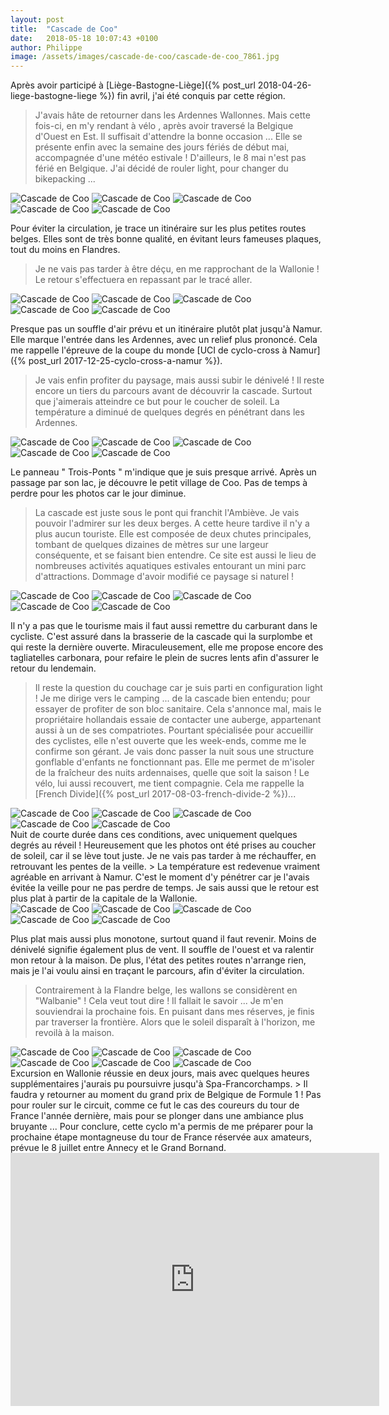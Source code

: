```yaml
---
layout: post
title:  "Cascade de Coo"
date:   2018-05-18 10:07:43 +0100
author: Philippe
image: /assets/images/cascade-de-coo/cascade-de-coo_7861.jpg
---
```

Après avoir participé à [Liège-Bastogne-Liège]({% post_url 2018-04-26-liege-bastogne-liege %}) fin avril, j'ai été conquis par cette région.
> J'avais hâte de retourner dans les Ardennes Wallonnes.
Mais cette fois-ci, en m'y rendant à vélo , après avoir traversé la Belgique d'Ouest en Est.
Il suffisait d'attendre la bonne occasion ...
Elle se présente enfin avec la semaine des jours fériés de début mai, accompagnée d'une météo estivale !
D'ailleurs, le 8 mai n'est pas férié en Belgique.
J'ai décidé de rouler light, pour changer du bikepacking ...
<div class="gallery-box">
  <div class="gallery">
<img src="/assets/images/cascade-de-coo/cascade-de-coo_7824.jpg" title="" alt="Cascade de Coo" >
<img src="/assets/images/cascade-de-coo/cascade-de-coo_7843.jpg" title="" alt="Cascade de Coo" >
<img src="/assets/images/cascade-de-coo/cascade-de-coo_7853.jpg" title="L'Escaut" alt="Cascade de Coo" >
<img src="/assets/images/cascade-de-coo/cascade-de-coo_7854.jpg" title="" alt="Cascade de Coo" >
<img src="/assets/images/cascade-de-coo/cascade-de-coo_7857.jpg" title="" alt="Cascade de Coo" >
</div>
</div>

Pour éviter la circulation, je trace un itinéraire sur les plus petites routes belges.
Elles sont de très bonne qualité, en évitant leurs fameuses plaques, tout du moins en Flandres.
> Je ne vais pas tarder à être déçu, en me rapprochant de la Wallonie !
Le retour s'effectuera en repassant par le tracé aller.

<div class="gallery-box">
  <div class="gallery">
<img src="/assets/images/cascade-de-coo/cascade-de-coo_7822.jpg" title="Parfum de colza" alt="Cascade de Coo" >
<img src="/assets/images/cascade-de-coo/cascade-de-coo_7850.jpg" title="Un peu de hauteur" alt="Cascade de Coo" >
<img src="/assets/images/cascade-de-coo/cascade-de-coo_7868.jpg" title="Liège-Bastogne-Liège ou mur de Huy" alt="Cascade de Coo" >
<img src="/assets/images/cascade-de-coo/cascade-de-coo_7870.jpg" title="Quelques munitions " alt="Cascade de Coo" >
<img src="/assets/images/cascade-de-coo/cascade-de-coo_7877.jpg" title="Vue dégagée" alt="Cascade de Coo" >
</div>
</div>

Presque pas un souffle d'air prévu et un itinéraire plutôt plat jusqu'à Namur.
Elle marque l'entrée dans les Ardennes, avec un relief plus prononcé.
Cela me rappelle l'épreuve de la coupe du monde [UCI de cyclo-cross à Namur]({% post_url 2017-12-25-cyclo-cross-a-namur %}).
> Je vais enfin profiter du paysage, mais aussi subir le dénivelé !
Il reste encore un tiers du parcours avant de découvrir la cascade.
Surtout que j'aimerais atteindre ce but pour le coucher de soleil.
La température a diminué de quelques degrés en pénétrant dans les Ardennes.
<div class="gallery-box">
  <div class="gallery">
<img src="/assets/images/cascade-de-coo/cascade-de-coo_7852.jpg" title="" alt="Cascade de Coo" >
<img src="/assets/images/cascade-de-coo/cascade-de-coo_7856.jpg" title="" alt="Cascade de Coo" >
<img src="/assets/images/cascade-de-coo/cascade-de-coo_7860.jpg" title="Les Ardennes Wallonnes" alt="Cascade de Coo" >
<img src="/assets/images/cascade-de-coo/cascade-de-coo_7863.jpg" title="Lac de Coo" alt="Cascade de Coo" >
<img src="/assets/images/cascade-de-coo/cascade-de-coo_7869.jpg" title="" alt="Cascade de Coo" >
</div>
</div>

Le panneau " Trois-Ponts " m'indique que je suis presque arrivé.
Après un passage par son lac,  je découvre le petit village de Coo.
Pas de temps à perdre pour les photos car le jour diminue.
> La cascade est juste sous le pont qui franchit l'Ambiève.
Je vais pouvoir l'admirer sur les deux berges.
A cette heure tardive il n'y a plus aucun touriste.
Elle est composée de deux chutes principales, tombant de quelques dizaines de mètres sur une largeur conséquente, et se faisant bien entendre.
Ce site est aussi le lieu de nombreuses activités aquatiques estivales entourant un mini parc d'attractions.
Dommage d'avoir modifié ce paysage si naturel !
<div class="gallery-box">
  <div class="gallery">
<img src="/assets/images/cascade-de-coo/cascade-de-coo_7834.jpg" title="" alt="Cascade de Coo" >
<img src="/assets/images/cascade-de-coo/cascade-de-coo_7840.jpg" title="Cascade de Coo" alt="Cascade de Coo" >
<img src="/assets/images/cascade-de-coo/cascade-de-coo_7848.jpg" title="L'Ambiève" alt="Cascade de Coo" >
<img src="/assets/images/cascade-de-coo/cascade-de-coo_7851.jpg" title="" alt="Cascade de Coo" >
<img src="/assets/images/cascade-de-coo/cascade-de-coo_7861.jpg" title="" alt="Cascade de Coo" >
</div>
</div>

Il n'y a pas que le tourisme mais il faut aussi remettre du carburant dans le cycliste.
C'est assuré dans la brasserie de la cascade qui la surplombe et qui reste la dernière ouverte.
Miraculeusement, elle me propose encore des tagliatelles carbonara, pour refaire le plein de sucres lents afin d'assurer le retour du lendemain.
> Il reste la question du couchage car je suis parti en configuration light !
Je me dirige vers le camping ... de la cascade bien entendu; pour essayer de profiter de son bloc sanitaire.
Cela s'annonce mal, mais le propriétaire hollandais essaie de contacter une auberge, appartenant aussi à un de ses compatriotes.
Pourtant spécialisée pour accueillir des cyclistes, elle n'est ouverte que les week-ends, comme me le confirme son gérant.
Je vais donc passer la nuit sous une structure gonflable d'enfants ne fonctionnant pas.
Elle me permet de m'isoler de la fraîcheur des nuits ardennaises, quelle que soit la saison !
Le vélo, lui aussi recouvert, me tient compagnie.
Cela me rappelle la [French Divide]({% post_url 2017-08-03-french-divide-2 %})...
<div class="gallery-box">
  <div class="gallery">
<img src="/assets/images/cascade-de-coo/cascade-de-coo_7872.jpg" title="Durbuy" alt="Cascade de Coo" >
<img src="/assets/images/cascade-de-coo/cascade-de-coo_7874.jpg" title="L'Ourthe" alt="Cascade de Coo" >
<img src="/assets/images/cascade-de-coo/cascade-de-coo_7875.jpg" title="Château de Durbuy" alt="Cascade de Coo" >
<img src="/assets/images/cascade-de-coo/cascade-de-coo_7876.jpg" title="Jardin de topiaires" alt="Cascade de Coo" >
<img src="/assets/images/cascade-de-coo/cascade-de-coo_7907.jpg" title="Le doux bruit de l'eau" alt="Cascade de Coo" >
</div>
</div>
Nuit de courte durée dans ces conditions, avec uniquement quelques degrés au réveil !
Heureusement que les photos ont été prises au coucher de soleil, car il se lève tout juste.
Je ne vais pas tarder à me réchauffer, en retrouvant les pentes de la veille.
> La température est redevenue vraiment agréable en arrivant à Namur.
C'est le moment d'y pénétrer car je l'avais évitée la veille pour ne pas perdre de temps.
Je sais aussi que le retour est plus plat à partir de la capitale de la Wallonie.
<div class="gallery-box">
  <div class="gallery">
<img src="/assets/images/cascade-de-coo/cascade-de-coo_7818.jpg" title="Citadelle de Namur" alt="Cascade de Coo" >
<img src="/assets/images/cascade-de-coo/cascade-de-coo_7837.jpg" title="La Meuse à Namur" alt="Cascade de Coo" >
<img src="/assets/images/cascade-de-coo/cascade-de-coo_7841.jpg" title="" alt="Cascade de Coo" >
<img src="/assets/images/cascade-de-coo/cascade-de-coo_7855.jpg" title="" alt="Cascade de Coo" >
<img src="/assets/images/cascade-de-coo/cascade-de-coo_7859.jpg" title="Falaises de Namur" alt="Cascade de Coo" >
</div>
</div>

Plus plat mais aussi plus monotone, surtout quand il faut revenir.
Moins de dénivelé signifie également plus de vent.
Il souffle de l'ouest et va ralentir mon retour à la maison.
De plus, l'état des petites routes n'arrange rien, mais je l'ai voulu ainsi en traçant le parcours, afin d'éviter la circulation.
> Contrairement à la Flandre belge, les wallons se considèrent en "Walbanie" !
Cela veut tout dire ! Il fallait le savoir ...
Je m'en souviendrai la prochaine fois.
En puisant dans mes réserves, je finis par traverser la frontière.
Alors que le soleil disparaît à l'horizon, me revoilà à la maison.
<div class="gallery-box">
  <div class="gallery">
<img src="/assets/images/cascade-de-coo/cascade-de-coo_7817.jpg" title="Vent d'ouest !" alt="Cascade de Coo" >
<img src="/assets/images/cascade-de-coo/cascade-de-coo_7825.jpg" title="Château de Feluy" alt="Cascade de Coo" >
<img src="/assets/images/cascade-de-coo/cascade-de-coo_7832.jpg" title="Plaques belges !" alt="Cascade de Coo" >
<img src="/assets/images/cascade-de-coo/cascade-de-coo_7833.jpg" title="Eglise de Feluy" alt="Cascade de Coo" >
<img src="/assets/images/cascade-de-coo/cascade-de-coo_7842.jpg" title="Elle aurait pu passer par cette porte ..." alt="Cascade de Coo" >
<img src="/assets/images/cascade-de-coo/cascade-de-coo_7906.jpg" title="Un air de French Divide" alt="Cascade de Coo" >
</div>
</div>
Excursion en Wallonie réussie en deux jours, mais avec quelques heures supplémentaires j'aurais pu poursuivre jusqu'à Spa-Francorchamps.
> Il faudra y retourner au moment du grand prix de Belgique de Formule 1 !
Pas pour rouler sur le circuit, comme ce fut le cas des coureurs du tour de France l'année dernière, mais pour se plonger dans une ambiance plus bruyante ...
Pour conclure, cette cyclo m'a permis de me préparer pour la prochaine étape montagneuse du tour de France réservée aux amateurs, prévue le 8 juillet entre Annecy et le Grand Bornand.

<center><iframe src="https://www.strava.com/activities/1561028109/embed/073dab39a1c04eadc8779471f4691791edbeae88" width="590" height="405" frameborder="0" scrolling="no" data-mce-fragment="1"></iframe></center>